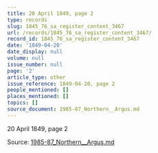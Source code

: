 ```yaml
---
title: 20 April 1849, page 2
type: records
slug: 1845_76_sa_register_content_3467
url: /records/1845_76_sa_register_content_3467/
record_id: 1845_76_sa_register_content_3467
date: '1849-04-20'
date_display: null
volume: null
issue_number: null
page: '2'
article_type: other
issue_reference: 1849-04-20, page 2
people_mentioned: []
places_mentioned: []
topics: []
source_document: 1985-87_Northern__Argus.md
---
```


20 April 1849, page 2

Source: [1985-87_Northern__Argus.md](/downloads/markdown/1985-87_Northern__Argus.md)
